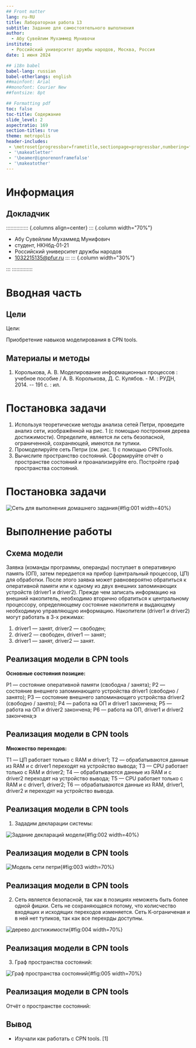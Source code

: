 ```yaml
---
## Front matter
lang: ru-RU
title: Лабораторная работа 13
subtitle: Задание для самостоятельного выполнения
author:
  - Абу Сувейлим Мухаммед Мунивочи
institute:
  - Российский университет дружбы народов, Москва, Россия
date: 1 июня 2024

## i18n babel
babel-lang: russian
babel-otherlangs: english
##mainfont: Arial
##monofont: Courier New
##fontsize: 8pt

## Formatting pdf
toc: false
toc-title: Содержание
slide_level: 2
aspectratio: 169
section-titles: true
theme: metropolis
header-includes:
 - \metroset{progressbar=frametitle,sectionpage=progressbar,numbering=fraction}
 - '\makeatletter'
 - '\beamer@ignorenonframefalse'
 - '\makeatother'
---
```


# Информация

## Докладчик

::::::::::::::: {.columns align=center}
::: {.column width="70%"}

  * Абу Сувейлим Мухаммед Мунифович
  * студент, НКНбд-01-21
  * Российский университет дружбы народов
  * [1032215135@pfur.ru](mailto:1032215135@pfur.ru)
:::
::: {.column width="30%"}

:::
::::::::::::::

# Вводная часть

## Цели 

Цели: 

Приобретение навыков моделирования в CPN tools.

## Материалы и методы

1. Королькова, А. В. Моделирование информационных процессов : учебное пособие / А. В. Королькова, Д. С. Кулябов. - М. : РУДН, 2014. -- 191 с. : ил.


# Постановка задачи

1. Используя теоретические методы анализа сетей Петри, проведите анализ сети, изображённой на рис. 1 (с помощью построения дерева достижимости). Определите, является ли сеть безопасной, ограниченной, сохраняющей, имеются ли тупики.
2. Промоделируйте сеть Петри (см. рис. 1) с помощью CPNTools.
3. Вычислите пространство состояний. Сформируйте отчёт о пространстве состояний и проанализируйте его. Постройте граф пространства состояний.

# Постановка задачи

![Сеть для выполнения домашнего задания](./images/model_scheme_00.png){#fig:001 width=40%}

# Выполнение работы


## Схема модели

Заявка (команды программы, операнды) поступает в оперативную память (ОП), затем
передается на прибор (центральный процессор, ЦП) для обработки. После этого
заявка может равновероятно обратиться к оперативной памяти или к одному из двух
внешних запоминающих устройств (driver1 и driver2). Прежде чем записать информацию на
внешний накопитель, необходимо вторично обратиться к центральному процессору,
определяющему состояние накопителя и выдающему необходимую управляющую
информацию. Накопители (driver1 и driver2) могут работать в 3-х режимах:

1) driver1 — занят, driver2 — свободен;
2) driver2 — свободен, driver1 — занят;
3) driver1 — занят, driver2 — занят.

## Реализация модели в CPN tools

**Основные состояния позицие:** 

P1 — состояние оперативной памяти (свободна / занята);
P2 — состояние внешнего запоминающего устройства driver1 (свободно / занято);
P3 — состояние внешнего запоминающего устройства driver2 (свободно / занято);
P4 — работа на ОП и driver1 закончена;
P5 — работа на ОП и driver2 закончена;
P6 — работа на ОП, driver1 и driver2 закончена;э

## Реализация модели в CPN tools

**Множество переходов:**

T1 — ЦП работает только с RAM и driver1;
T2 — обрабатываются данные из RAM и с driver1 переходят на устройство вывода;
T3 — CPU работает только с RAM и driver2;
T4 — обрабатываются данные из RAM и с driver2 переходят на устройство вывода;
T5 — CPU работает только с RAM и с driver1, driver2;
T6 — обрабатываются данные из RAM, driver1, driver2 и переходят на устройство вывода.

## Реализация модели в CPN tools

1. Зададим декларации системы:


  ![Задание деклараций модели](./images/model_decl_01.png){#fig:002 width=40%}


## Реализация модели в CPN tools

  ![Модель сети петри](./images/model_scheme_01.png){#fig:003 width=70%}

## Реализация модели в CPN tools

2. Сеть является безопасной, так как в позициях неможеть быть более одной фишки. Сеть не сохраняющаяся потому, что колисчество входящих и исходящих переходов изменяется. Сеть К-ограниченая и в ней нет тупиков, так как все перехрды доступны.

![дерево достижимости](./images/Диаграмма%20без%20названия%20(1).jpg){#fig:004 width=70%}

## Реализация модели в CPN tools

3. Граф пространства состояний:

  ![Граф пространства состояний](./images/model_scheme_nodes_01.png){#fig:005 width=70%}


## Реализация модели в CPN tools

  Отчёт о пространстве состояний:

## Вывод

- Изучали как работать с CPN tools. [1]